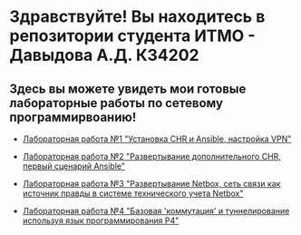 # Здравствуйте! Вы находитесь в репозитории студента ИТМО - Давыдова А.Д. К34202
## Здесь вы можете увидеть мои готовые лабораторные работы по сетевому программирвоанию!

- [Лабораторная работа №1 "Установка CHR и Ansible, настройка VPN"](/lab1/lab1_report.md)

- [Лабораторная работа №2 "Развертывание дополнительного CHR, первый сценарий Ansible"](/lab2/lab2_report.md)

- [Лабораторная работа №3 "Развертывание Netbox, сеть связи как источник правды в системе технического учета Netbox"](/lab3/lab3_report.md)

- [Лабораторная работа №4 "Базовая 'коммутация' и туннелирование используя язык программирования P4"](/lab4/lab4_report.md)